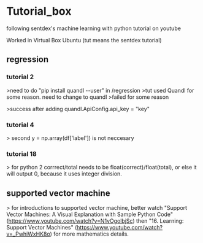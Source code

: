 # Tutorial_box
following sentdex's machine learning with python tutorial on youtube


Worked in Virtual Box Ubuntu
(tut means the sentdex tutorial)

## regression

### tutorial 2
\>need to do "pip install quandl --user" in /regression
\>tut used Quandl for some reason. need to change to quandl
\>failed for some reason

\>success after adding quandl.ApiConfig.api_key = "key"

### tutorial 4

\> second y = np.array(df[\'label\']) is not neccesary

### tutorial 18

\> for python 2 corrrect/total needs to be float(correct)/float(total), or else it will output 0, because it uses integer division.

## supported vector machine

\> for introductions to supported vector machine, better watch "Support Vector Machines: A Visual Explanation with Sample Python Code" (https://www.youtube.com/watch?v=N1vOgolbjSc) then "16. Learning: Support Vector Machines" (https://www.youtube.com/watch?v=_PwhiWxHK8o) for more mathematics details.
